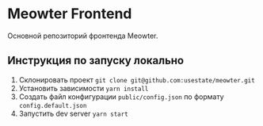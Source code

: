 # Meowter Frontend

Основной репозиторий фронтенда Meowter.

## Инструкция по запуску локально

1. Склонировать проект
   `git clone git@github.com:usestate/meowter.git`
2. Установить зависимости
   `yarn install`
3. Создать файл конфигурации `public/config.json` по формату `config.default.json`
4. Запустить dev server
   `yarn start`
